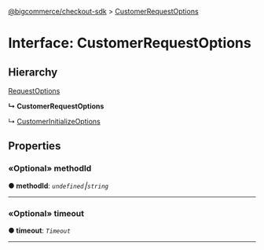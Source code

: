 [@bigcommerce/checkout-sdk](../README.md) > [CustomerRequestOptions](../interfaces/customerrequestoptions.md)



# Interface: CustomerRequestOptions

## Hierarchy


 [RequestOptions](requestoptions.md)

**↳ CustomerRequestOptions**

↳  [CustomerInitializeOptions](customerinitializeoptions.md)











## Properties
<a id="methodid"></a>

### «Optional» methodId

**●  methodId**:  *`undefined`⎮`string`* 






___

<a id="timeout"></a>

### «Optional» timeout

**●  timeout**:  *`Timeout`* 






___


